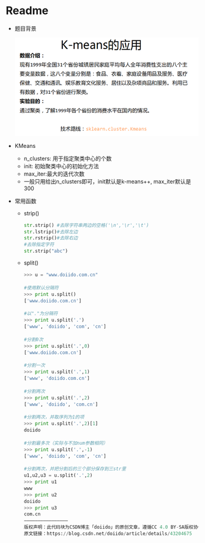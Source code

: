 # Readme

+ 题目背景

    ![png](题目.png)

+ KMeans

    + n_clusters: 用于指定聚类中心的个数
    + init: 初始聚类中心的初始化方法
    + max_iter:最大的迭代次数
    + 一般只用给出n_clusters即可，init默认是k-means++, max_iter默认是300

+ 常用函数

    + strip()

        ```python
        str.strip() #去除字符串两边的空格('\n','\r','\t')
        str.lstrip()#去除左边
        str.rstrip()#去除右边
        #去除指定字符
        str.strip("abc")
        ```

    + split()

        ```python
        >>> u = "www.doiido.com.cn"
         
        #使用默认分隔符
        >>> print u.split()
        ['www.doiido.com.cn']
         
        #以"."为分隔符
        >>> print u.split('.')
        ['www', 'doiido', 'com', 'cn']
         
        #分割0次
        >>> print u.split('.',0)
        ['www.doiido.com.cn']
         
        #分割一次
        >>> print u.split('.',1)
        ['www', 'doiido.com.cn']
        
        #分割两次
        >>> print u.split('.',2)
        ['www', 'doiido', 'com.cn']
         
        #分割两次，并取序列为1的项
        >>> print u.split('.',2)[1]
        doiido
         
        #分割最多次（实际与不加num参数相同）
        >>> print u.split('.',-1)
        ['www', 'doiido', 'com', 'cn']
         
        #分割两次，并把分割后的三个部分保存到三str里
        u1,u2,u3 = u.split('.',2)
        >>> print u1
        www
        >>> print u2
        doiido
        >>> print u3
        com.cn
        ————————————————
        版权声明：此代码块为CSDN博主「doiido」的原创文章，遵循CC 4.0 BY-SA版权协议，转载请附上原文出处链接及本声明。
        原文链接：https://blog.csdn.net/doiido/article/details/43204675
        ```

        
